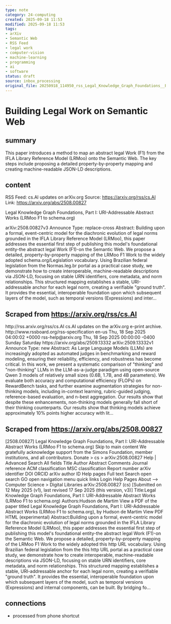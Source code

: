 ```yaml
---
type: note
category: 24-computing
created: 2025-09-18 11:53
modified: 2025-09-18 11:53
tags:
- arXiv
- Semantic Web
- RSS Feed
- legal work
- computer-vision
- machine-learning
- programming
- ai
- software
status: draft
source: inbox_processing
original_file: 20250918_114950_rss_Legal_Knowledge_Graph_Foundations__Part_I__URI-Add.txt
---
```



# Building Legal Work on Semantic Web

## summary
This paper introduces a method to map an abstract legal Work (F1) from the IFLA Library Reference Model (LRMoo) onto the Semantic Web. The key steps include proposing a detailed property-by-property mapping and creating machine-readable JSON-LD descriptions.

## content
RSS Feed: cs.AI updates on arXiv.org
Source: https://arxiv.org/rss/cs.AI
Link: https://arxiv.org/abs/2508.00827

Legal Knowledge Graph Foundations, Part I: URI-Addressable Abstract Works (LRMoo F1 to schema.org)

arXiv:2508.00827v3 Announce Type: replace-cross Abstract: Building upon a formal, event-centric model for the diachronic evolution of legal norms grounded in the IFLA Library Reference Model (LRMoo), this paper addresses the essential first step of publishing this model's foundational entity-the abstract legal Work (F1)-on the Semantic Web. We propose a detailed, property-by-property mapping of the LRMoo F1 Work to the widely adopted schema.org/Legislation vocabulary. Using Brazilian federal legislation from the Normas.leg.br portal as a practical case study, we demonstrate how to create interoperable, machine-readable descriptions via JSON-LD, focusing on stable URN identifiers, core metadata, and norm relationships. This structured mapping establishes a stable, URI-addressable anchor for each legal norm, creating a verifiable "ground truth". It provides the essential, interoperable foundation upon which subsequent layers of the model, such as temporal versions (Expressions) and inter...

## Scraped from https://arxiv.org/rss/cs.AI
<?xml version='1.0' encoding='UTF-8'?>
<rss xmlns:arxiv="http://arxiv.org/schemas/atom" xmlns:dc="http://purl.org/dc/elements/1.1/" xmlns:atom="http://www.w3.org/2005/Atom" xmlns:content="http://purl.org/rss/1.0/modules/content/" version="2.0">
  <channel>
    <title>cs.AI updates on arXiv.org</title>
    <link>http://rss.arxiv.org/rss/cs.AI</link>
    <description>cs.AI updates on the arXiv.org e-print archive.</description>
    <atom:link href="http://rss.arxiv.org/rss/cs.AI" rel="self" type="application/rss+xml"/>
    <docs>http://www.rssboard.org/rss-specification</docs>
    <language>en-us</language>
    <lastBuildDate>Thu, 18 Sep 2025 04:00:02 +0000</lastBuildDate>
    <managingEditor>rss-help@arxiv.org</managingEditor>
    <pubDate>Thu, 18 Sep 2025 00:00:00 -0400</pubDate>
    <skipDays>
      <day>Sunday</day>
      <day>Saturday</day>
    </skipDays>
    <item>
      <title>Explicit Reasoning Makes Better Judges: A Systematic Study on Accuracy, Efficiency, and Robustness</title>
      <link>https://arxiv.org/abs/2509.13332</link>
      <description>arXiv:2509.13332v1 Announce Type: new 
Abstract: As Large Language Models (LLMs) are increasingly adopted as automated judges in benchmarking and reward modeling, ensuring their reliability, efficiency, and robustness has become critical. In this work, we present a systematic comparison of "thinking" and "non-thinking" LLMs in the LLM-as-a-judge paradigm using open-source Qwen 3 models of relatively small sizes (0.6B, 1.7B, and 4B parameters). We evaluate both accuracy and computational efficiency (FLOPs) on RewardBench tasks, and further examine augmentation strategies for non-thinking models, including in-context learning, rubric-guided judging, reference-based evaluation, and n-best aggregation. Our results show that despite these enhancements, non-thinking models generally fall short of their thinking counterparts. Our results show that thinking models achieve approximately 10% points higher accuracy with lit...


## Scraped from https://arxiv.org/abs/2508.00827
[2508.00827] Legal Knowledge Graph Foundations, Part I: URI-Addressable Abstract Works (LRMoo F1 to schema.org) Skip to main content We gratefully acknowledge support from the Simons Foundation, member institutions, and all contributors. Donate &gt; cs &gt; arXiv:2508.00827 Help | Advanced Search All fields Title Author Abstract Comments Journal reference ACM classification MSC classification Report number arXiv identifier DOI ORCID arXiv author ID Help pages Full text Search open search GO open navigation menu quick links Login Help Pages About --> Computer Science > Digital Libraries arXiv:2508.00827 (cs) [Submitted on 12 May 2025 (v1), last revised 17 Sep 2025 (this version, v3)] Title:Legal Knowledge Graph Foundations, Part I: URI-Addressable Abstract Works (LRMoo F1 to schema.org) Authors:Hudson de Martim View a PDF of the paper titled Legal Knowledge Graph Foundations, Part I: URI-Addressable Abstract Works (LRMoo F1 to schema.org), by Hudson de Martim View PDF HTML (experimental) Abstract:Building upon a formal, event-centric model for the diachronic evolution of legal norms grounded in the IFLA Library Reference Model (LRMoo), this paper addresses the essential first step of publishing this model&#39;s foundational entity-the abstract legal Work (F1)-on the Semantic Web. We propose a detailed, property-by-property mapping of the LRMoo F1 Work to the widely adopted this http URL vocabulary. Using Brazilian federal legislation from the this http URL portal as a practical case study, we demonstrate how to create interoperable, machine-readable descriptions via JSON-LD, focusing on stable URN identifiers, core metadata, and norm relationships. This structured mapping establishes a stable, URI-addressable anchor for each legal norm, creating a verifiable &#34;ground truth&#34;. It provides the essential, interoperable foundation upon which subsequent layers of the model, such as temporal versions (Expressions) and internal components, can be built. By bridging fo...


## connections
- processed from phone shortcut
